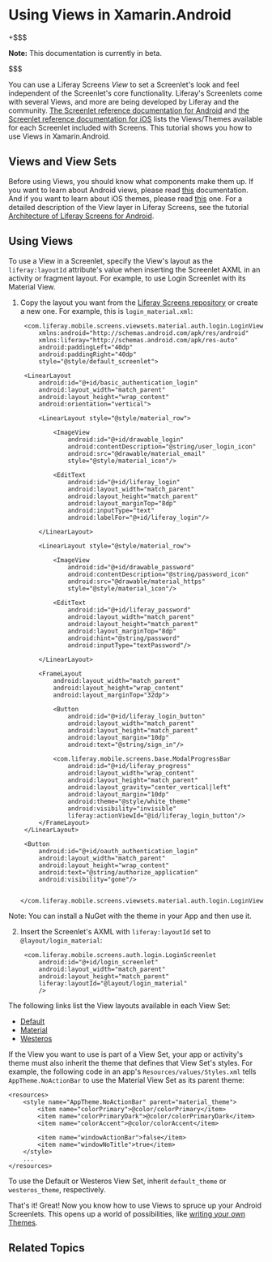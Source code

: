 # Using Views in Xamarin.Android

+$$$

**Note:** This documentation is currently in beta. 

$$$

You can use a Liferay Screens *View* to set a Screenlet's look and feel 
independent of the Screenlet's core functionality. Liferay's Screenlets come 
with several Views, and more are being developed by Liferay and the community. 
[The Screenlet reference documentation for Android](/develop/reference/-/knowledge_base/7-0/screenlets-in-liferay-screens-for-android) and
[the Screenlet reference documentation for iOS](/develop/reference/-/knowledge_base/7-0/screenlets-in-liferay-screens-for-iOS) 
lists the Views/Themes available for each Screenlet included with Screens. This 
tutorial shows you how to use Views in Xamarin.Android.

## Views and View Sets [](id=views-and-view-sets)

Before using Views, you should know what components make them up. If you want to learn about Android views, please read [this]() documentation. And if you want to learn about iOS themes, please read [this]() one. For a detailed description of the View layer in Liferay Screens, see the 
tutorial 
[Architecture of Liferay Screens for Android](/develop/tutorials/-/knowledge_base/7-0/architecture-of-liferay-screens-for-android).

## Using Views [](id=using-views)

To use a View in a Screenlet, specify the View's layout as the 
`liferay:layoutId` attribute's value when inserting the Screenlet AXML in an 
activity or fragment layout. For example, to use Login Screenlet with its 
Material View.

1. Copy the layout you want from the [Liferay Screens repository](https://github.com/liferay/liferay-screens) or create a new one. For example, this is `login_material.xml`:

        <com.liferay.mobile.screens.viewsets.material.auth.login.LoginView
            xmlns:android="http://schemas.android.com/apk/res/android"
            xmlns:liferay="http://schemas.android.com/apk/res-auto"
            android:paddingLeft="40dp"
            android:paddingRight="40dp"
            style="@style/default_screenlet">
    
        <LinearLayout
            android:id="@+id/basic_authentication_login"
            android:layout_width="match_parent"
            android:layout_height="wrap_content"
            android:orientation="vertical">
    
            <LinearLayout style="@style/material_row">
    
                <ImageView
                    android:id="@+id/drawable_login"
                    android:contentDescription="@string/user_login_icon"
                    android:src="@drawable/material_email"
                    style="@style/material_icon"/>
    
                <EditText
                    android:id="@+id/liferay_login"
                    android:layout_width="match_parent"
                    android:layout_height="match_parent"
                    android:layout_marginTop="8dp"
                    android:inputType="text"
                    android:labelFor="@+id/liferay_login"/>
    
            </LinearLayout>
    
            <LinearLayout style="@style/material_row">
    
                <ImageView
                    android:id="@+id/drawable_password"
                    android:contentDescription="@string/password_icon"
                    android:src="@drawable/material_https"
                    style="@style/material_icon"/>
    
                <EditText
                    android:id="@+id/liferay_password"
                    android:layout_width="match_parent"
                    android:layout_height="match_parent"
                    android:layout_marginTop="8dp"
                    android:hint="@string/password"
                    android:inputType="textPassword"/>
    
            </LinearLayout>
    
            <FrameLayout
                android:layout_width="match_parent"
                android:layout_height="wrap_content"
                android:layout_marginTop="32dp">
    
                <Button
                    android:id="@+id/liferay_login_button"
                    android:layout_width="match_parent"
                    android:layout_height="match_parent"
                    android:layout_margin="10dp"
                    android:text="@string/sign_in"/>
    
                <com.liferay.mobile.screens.base.ModalProgressBar
                    android:id="@+id/liferay_progress"
                    android:layout_width="wrap_content"
                    android:layout_height="match_parent"
                    android:layout_gravity="center_vertical|left"
                    android:layout_margin="10dp"
                    android:theme="@style/white_theme"
                    android:visibility="invisible"
                    liferay:actionViewId="@id/liferay_login_button"/>
            </FrameLayout>
        </LinearLayout>
    
        <Button
            android:id="@+id/oauth_authentication_login"
            android:layout_width="match_parent"
            android:layout_height="wrap_content"
            android:text="@string/authorize_application"
            android:visibility="gone"/>
            
        </com.liferay.mobile.screens.viewsets.material.auth.login.LoginView>

Note: You can install a NuGet with the theme in your App and then use it.

2. Insert the Screenlet's AXML with `liferay:layoutId` set to 
`@layout/login_material`: 

        <com.liferay.mobile.screens.auth.login.LoginScreenlet
            android:id="@+id/login_screenlet"
            android:layout_width="match_parent"
            android:layout_height="match_parent"
            liferay:layoutId="@layout/login_material"
            />

The following links list the View layouts available in each View Set: 

- [Default](https://github.com/liferay/liferay-screens/tree/master/android/library/src/main/res/layout)
- [Material](https://github.com/liferay/liferay-screens/tree/master/android/viewsets/material/src/main/res/layout)
- [Westeros](https://github.com/liferay/liferay-screens/tree/master/android/viewsets/westeros/src/main/res/layout)

If the View you want to use is part of a View Set, your app or activity's theme 
must also inherit the theme that defines that View Set's styles. For example, 
the following code in an app's `Resources/values/Styles.xml` tells 
`AppTheme.NoActionBar` to use the Material View Set as its parent theme: 

    <resources>
        <style name="AppTheme.NoActionBar" parent="material_theme">
            <item name="colorPrimary">@color/colorPrimary</item>
            <item name="colorPrimaryDark">@color/colorPrimaryDark</item>
            <item name="colorAccent">@color/colorAccent</item>

            <item name="windowActionBar">false</item>
            <item name="windowNoTitle">true</item>
        </style>
        ...
    </resources>

To use the Default or Westeros View Set, inherit `default_theme` or 
`westeros_theme`, respectively. 

That's it! Great! Now you know how to use Views to spruce up your Android 
Screenlets. This opens up a world of possibilities, like 
[writing your own Themes](/develop/tutorials/-/knowledge_base/7-0/creating-xamarin-views-for-the-screenlets).

## Related Topics

